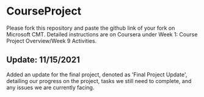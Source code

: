 # CourseProject

Please fork this repository and paste the github link of your fork on Microsoft CMT. Detailed instructions are on Coursera under Week 1: Course Project Overview/Week 9 Activities.

## Update: 11/15/2021
Added an update for the final project, denoted as 'Final Project Update', detailing our progress on the project, tasks we still need to complete, and any issues we are currently facing.
